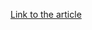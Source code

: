 [Link to the article](https://www.akamai.com/blog/security/catch-me-if-you-can-javascript-obfuscation)
